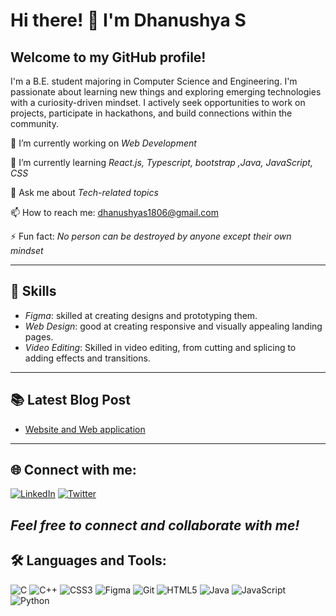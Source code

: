# Hi there! 👋 I'm Dhanushya S

## Welcome to my GitHub profile!
I'm a B.E. student majoring in Computer Science and Engineering. I'm passionate about learning new things and exploring emerging technologies with a curiosity-driven mindset. I actively seek opportunities to work on projects, participate in hackathons, and build connections within the community.

🔭 I’m currently working on *Web Development*

🌱 I’m currently learning *React.js, Typescript, bootstrap ,Java, JavaScript, CSS*

💬 Ask me about *Tech-related topics*

📫 How to reach me: [dhanushyas1806@gmail.com](mailto:dhanushyas1806@gmail.com)

⚡ Fun fact: *No person can be destroyed by anyone except their own mindset*

---

## 🔧 Skills
- *Figma*: skilled at creating designs and prototyping them.
- *Web Design*: good at creating responsive and visually appealing landing pages.
- *Video Editing*: Skilled in video editing, from cutting and splicing to adding effects and transitions.

---

## 📚 Latest Blog Post
- [Website and Web application](https://tinyurl.com/5y58vz63)

---

## 🌐 Connect with me:

[![LinkedIn](https://img.shields.io/badge/LinkedIn-blue?style=for-the-badge&logo=linkedin)](https://www.linkedin.com/in/dhanushya47/)
[![Twitter](https://img.shields.io/badge/Twitter-blue?style=for-the-badge&logo=twitter)](https://x.com/Dhanushya__S)

*Feel free to connect and collaborate with me!*
---

## 🛠 Languages and Tools:

![C](https://img.shields.io/badge/C-00599C?style=for-the-badge&logo=c&logoColor=white)
![C++](https://img.shields.io/badge/C++-00599C?style=for-the-badge&logo=cplusplus&logoColor=white)
![CSS3](https://img.shields.io/badge/CSS3-1572B6?style=for-the-badge&logo=css3&logoColor=white)
![Figma](https://img.shields.io/badge/Figma-F24E1E?style=for-the-badge&logo=figma&logoColor=white)
![Git](https://img.shields.io/badge/Git-F05032?style=for-the-badge&logo=git&logoColor=white)
![HTML5](https://img.shields.io/badge/HTML5-E34F26?style=for-the-badge&logo=html5&logoColor=white)
![Java](https://img.shields.io/badge/Java-007396?style=for-the-badge&logo=java&logoColor=white)
![JavaScript](https://img.shields.io/badge/JavaScript-F7DF1E?style=for-the-badge&logo=javascript&logoColor=black)
![Python](https://img.shields.io/badge/Python-3776AB?style=for-the-badge&logo=python&logoColor=white)

